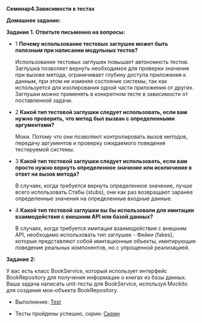 **Семинар4.Зависимости в тестах**

**Домашнее задание:**

**Задание 1. Ответьте письменно на вопросы:**

* 1  **Почему использование тестовых заглушек может быть полезным при написании модульных тестов?**

  Использование тестовых заглушек повышает автономнсть тестов. Заглушка позволяет вернуть необходимое для проверки значение при вызове метода, ограничивает глубину доступа приложения к данным, при этом не изменяя состояние системы, так как используется для изолирования одной части приложения от других. Заглушки можно применять в конкретном тесте в зависимости от поставленной задачи.

* 2 **Какой тип тестовой заглушки следует использовать, если вам нужно проверить, что метод был вызван с определенными аргументами?**

  Моки. Потому что они позволяют контролировать вызов методов, передачу аргументов и проверку ожидаемого поведения тестируемой системы.

* 3 **Какой тип тестовой заглушки следует использовать, если вам просто нужно вернуть определенное значение или исключение в ответ на вызов метода?**

  В случаях, когда требуется вернуть определенное значение, лучше всего использовать Стабы (stubs), они как раз возвращают заранее определенные значения на определенные входные данные.

* 4 **Какой тип тестовой заглушки вы бы использовали для имитации  взаимодействия с внешним API или базой данных?**

  В случаях, когда требуется имитация взаимодействия с внешним API, необходимо использовать тип заглушек - Фейки (fakes), которые представляют собой имитационные объекты, имитирующие поведение реальных компонентов, но с упрощенной реализацией.

**Задание 2:** 

У вас есть класс BookService, который использует интерфейс BookRepository для получения информации о книгах из базы данных. Ваша задача написать unit-тесты для BookService, используя Mockito для создания мок-объекта BookRepository.

* Выполнение:
[Test](https://github.com/Gregorian1489/UNITTESTING/blob/main/seminar4/Test/BookServiceTest.java)

* Тесты пройдены успешно, скрин:
[Скрин](https://github.com/Gregorian1489/UNITTESTING/blob/main/seminar4/1.png)

